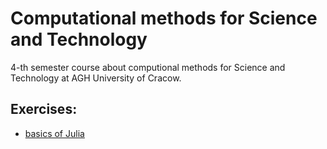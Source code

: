 # Computational methods for Science and Technology 

4-th semester course about computional methods for Science and Technology at AGH University of Cracow. 

## Exercises: 
- [basics of Julia](https://github.com/maciejmakowski2003/Computational-Methods-for-Science-and-Technology/tree/main/lab1)
